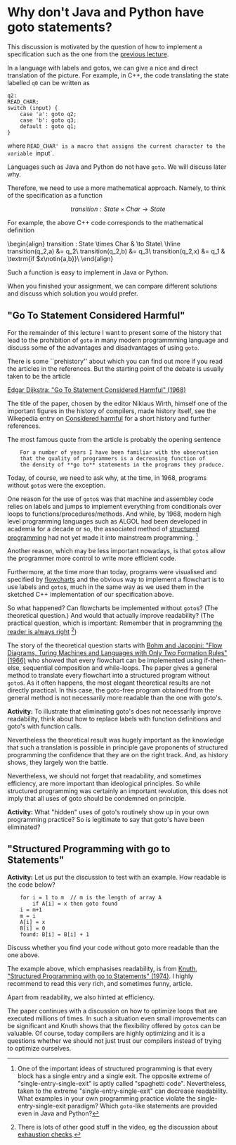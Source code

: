 # Why don't Java and Python have goto statements?

This discussion is motivated by the question of how to implement a specification such as the one from the [previous lecture]().

In a language with labels and gotos, we can give a nice and direct translation of the picture. For example, in C++, the code translating the state labelled `q0` can be written as

    q2:
    READ_CHAR;
    switch (input) {
        case 'a': goto q2;
        case 'b': goto q3;
        default : goto q1;
    }

where `READ_CHAR' is a macro that assigns the current character to the variable `input`.

Languages such as Java and Python do not have `goto`. We will discuss later why.

Therefore, we need to use a more mathematical approach. Namely, to think of the specification as a function

$$transition : State \times Char \to State$$

For example, the above C++ code corresponds to the mathematical definition

\begin{align}
transition : State \times Char  & \to State\\ \hline
transition(q_2,a) &= q_2\\
transition(q_2,b) &= q_3\\
transition(q_2,x) &= q_1 & \textrm{if $x\notin\{a,b\}}\\
\end{align}

Such a function is easy to implement in Java or Python.

When you finished your assignment, we can compare different solutions and discuss which solution you would prefer.

## "Go To Statement Considered Harmful"

For the remainder of this lecture I want to present some of the history that lead to the prohibition of `goto` in many modern programmming language and discuss some of the advantages and disadvantages of using `goto`.

There is some ``prehistory'' about which you can find out more if you read the articles in the references. But the starting point of the debate is usually taken to be the article

[Edgar Dijkstra: "Go To Statement Considered Harmful" (1968)](https://homepages.cwi.nl/~storm/teaching/reader/Dijkstra68.pdf)

The title of the paper, chosen by the editor Niklaus Wirth, himself one of the important figures in the history of compilers, made history itself, see the Wikepedia entry on [Considered harmful](https://en.wikipedia.org/wiki/Considered_harmful) for a short history and further references.

The most famous quote from the article is probably the opening sentence

        For a number of years I have been familiar with the observation 
        that the quality of programmers is a decreasing function of 
        the density of **go to** statements in the programs they produce.

Today, of course, we need to ask why, at the time, in 1968, programs without `goto`s were the exception.

One reason for the use of `goto`s was that machine and assembley code relies on labels and jumps to implement everything from conditionals over loops to functions/procedures/methods. And while, by 1968, modern high level programming languages such as ALGOL had been developed in academia for a decade or so, the associated method of [structured programming](https://en.wikipedia.org/wiki/Structured_programming) had not yet made it into mainstream programming. [^structuredprogramming]

Another reason, which may be less important nowadays, is that `goto`s allow the programmer more control to write more efficient code.

Furthermore, at the time more than today, programs were visualised and specified by [flowcharts](https://en.wikipedia.org/wiki/Flowchart) and the obvious way to implement a flowchart is to use labels and `goto`s, much in the same way as we used them in the sketched C++ implementation of our specification above.

So what happened? Can flowcharts be implemented without `goto`s? (The theoretical question.) And would that actually improve readability? (The practical question, which is important: Remember that in programming [the reader is always right](https://vimeo.com/14313378#t=10m03s) [^yaronminsky])

The story of the theoretical question starts with  [Bohm and Jacopini: "Flow Diagrams, Turing Machines and Languages with Only Two Formation Rules" (1966)](http://www.cs.unibo.it/~martini/PP/bohm-jac.pdf) who showed that every flowchart can be implemented using if-then-else, sequential composition and while-loops. The paper gives a general method to translate every flowchart into a structured program without `goto`s. As it often happens, the most elegant theoretical results are not directly practical. In this case, the goto-free program obtained from the general method is not necessarily more readable than the one with goto's. 

**Activity:** To illustrate that eliminating goto's does not necessarily improve readability, think about how to replace labels with function definitions and goto's with function calls.

Nevertheless the theoretical result was hugely important as the knowledge that such a translation is possible in principle gave proponents of structured programming the confidence that they are on the right track. And, as history shows, they largely won the battle.

Nevertheless, we should not forget that readability, and sometimes efficiency, are more important than ideological principles. So while structured programming was certainly an important revolution, this does not imply that all uses of goto should be condemned on principle.

**Activity:** What "hidden" uses of goto's routinely show up in your own programming practice? So is legitimate to say that goto's have been eliminated?

## "Structured Programming with go to Statements"

**Activity:** Let us put the discussion to test with an example. How readable is the code below?

        for i = 1 to m  // m is the length of array A
            if A[i] = x then goto found
        i = m+1
        m = i
        A[i] = x
        B[i] = 0
        found: B[i] = B[i] + 1

Discuss whether you find your code without goto more readable than the one above.

 The example above, which emphasises readability, is from [Knuth, "Structured Programming with go to Statements" (1974)](https://pic.plover.com/knuth-GOTO.pdf). I highly recommend to read this very rich, and sometimes funny, article.

Apart from readability, we also hinted at efficiency.

The paper continues with a discussion on how to optimize loops that are executed millions of times. In such a situation even small improvements can be significant and Knuth shows that the flexibility offered by `goto`s can be valuable. Of course, today compilers are highly optimizing and it is a questions whether we should not just trust our compilers instead of trying to optimize ourselves.

[^structuredprogramming]: One of the important ideas of structured programming is that every block has a single entry and a single exit. The opposite extreme of "single-entry-single-exit" is aptly called "spaghetti code". Nevertheless, taken to the extreme "single-entry-single-exit" can decrease readability. What examples in your own programming practice violate the  single-entry-single-exit paradigm? Which `goto`-like statements are provided even in Java and Python?

[^yaronminsky]: There is lots of other good stuff in the video, eg the discussion about [exhaustion checks](https://vimeo.com/14313378#t=31m51s).

